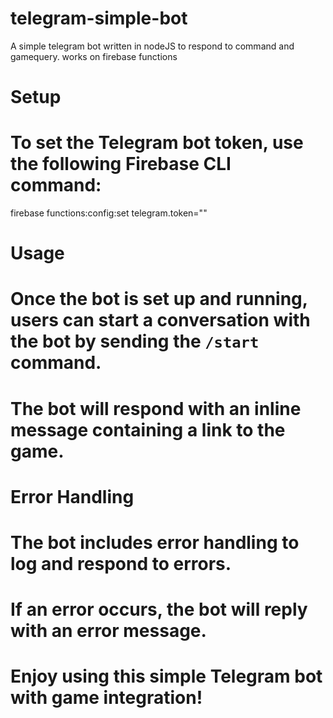 # telegram-simple-bot
A simple telegram bot written in nodeJS to respond to command and gamequery. works on firebase functions

# Setup
# To set the Telegram bot token, use the following Firebase CLI command:
firebase functions:config:set telegram.token="<telegram-bot-token>"

# Usage
# Once the bot is set up and running, users can start a conversation with the bot by sending the `/start` command.
# The bot will respond with an inline message containing a link to the game.

# Error Handling
# The bot includes error handling to log and respond to errors.
# If an error occurs, the bot will reply with an error message.

# Enjoy using this simple Telegram bot with game integration!
